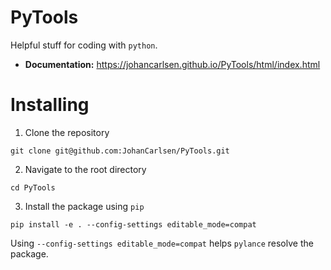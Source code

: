 # PyTools
Helpful stuff for coding with `python`.

* **Documentation:** https://johancarlsen.github.io/PyTools/html/index.html

# Installing
1. Clone the repository
```
git clone git@github.com:JohanCarlsen/PyTools.git
```

2. Navigate to the root directory
```
cd PyTools
```

3. Install the package using `pip`
``` 
pip install -e . --config-settings editable_mode=compat
```
Using `--config-settings editable_mode=compat` helps `pylance` resolve
the package.